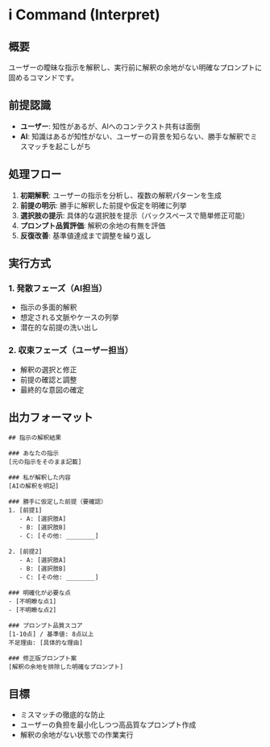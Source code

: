 # i Command (Interpret)

## 概要
ユーザーの曖昧な指示を解釈し、実行前に解釈の余地がない明確なプロンプトに固めるコマンドです。

## 前提認識
- **ユーザー**: 知性があるが、AIへのコンテクスト共有は面倒
- **AI**: 知識はあるが知性がない、ユーザーの背景を知らない、勝手な解釈でミスマッチを起こしがち

## 処理フロー
1. **初期解釈**: ユーザーの指示を分析し、複数の解釈パターンを生成
2. **前提の明示**: 勝手に解釈した前提や仮定を明確に列挙
3. **選択肢の提示**: 具体的な選択肢を提示（バックスペースで簡単修正可能）
4. **プロンプト品質評価**: 解釈の余地の有無を評価
5. **反復改善**: 基準値達成まで調整を繰り返し

## 実行方式
### 1. 発散フェーズ（AI担当）
- 指示の多面的解釈
- 想定される文脈やケースの列挙
- 潜在的な前提の洗い出し

### 2. 収束フェーズ（ユーザー担当）
- 解釈の選択と修正
- 前提の確認と調整
- 最終的な意図の確定

## 出力フォーマット
```
## 指示の解釈結果

### あなたの指示
[元の指示をそのまま記載]

### 私が解釈した内容
[AIの解釈を明記]

### 勝手に仮定した前提（要確認）
1. [前提1] 
   - A: [選択肢A]
   - B: [選択肢B]
   - C: [その他: ________]

2. [前提2]
   - A: [選択肢A] 
   - B: [選択肢B]
   - C: [その他: ________]

### 明確化が必要な点
- [不明瞭な点1]
- [不明瞭な点2]

### プロンプト品質スコア
[1-10点] / 基準値: 8点以上
不足理由: [具体的な理由]

### 修正版プロンプト案
[解釈の余地を排除した明確なプロンプト]
```

## 目標
- ミスマッチの徹底的な防止
- ユーザーの負担を最小化しつつ高品質なプロンプト作成
- 解釈の余地がない状態での作業実行